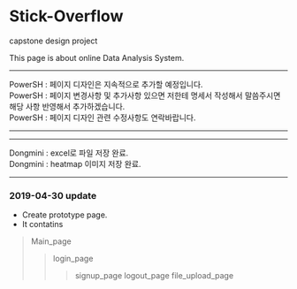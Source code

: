 # Stick-Overflow
capstone design project

This page is about online Data Analysis System.

- - -
PowerSH : 페이지 디자인은 지속적으로 추가할 예정입니다.<br>
PowerSH : 페이지 변경사항 및 추가사항 있으면 저한테 명세서 작성해서 말씀주시면 해당 사항 반영해서 추가하겠습니다.<br>
PowerSH : 페이지 디자인 관련 수정사항도 연락바랍니다.<br>
- - -


- - -
Dongmini : excel로 파일 저장 완료.<br>
Dongmini : heatmap 이미지 저장 완료. <br>
- - -


### 2019-04-30 update
- Create prototype page.
- It contatins
> Main_page
>> login_page
>>> signup_page
>> logout_page
>> file_upload_page
